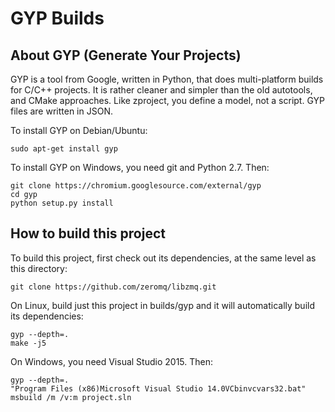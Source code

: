 # GYP Builds

## About GYP (Generate Your Projects)

GYP is a tool from Google, written in Python, that does multi-platform builds for C/C++ projects. It is rather cleaner and simpler than the old autotools, and CMake approaches. Like zproject, you define a model, not a script. GYP files are written in JSON.

To install GYP on Debian/Ubuntu:

    sudo apt-get install gyp

To install GYP on Windows, you need git and Python 2.7. Then:

    git clone https://chromium.googlesource.com/external/gyp
    cd gyp
    python setup.py install

## How to build this project

To build this project, first check out its dependencies, at the same level as this directory:

    git clone https://github.com/zeromq/libzmq.git

On Linux, build just this project in builds/gyp and it will automatically build its dependencies:

    gyp --depth=.
    make -j5

On Windows, you need Visual Studio 2015. Then:

    gyp --depth=.
    "Program Files (x86)Microsoft Visual Studio 14.0VCbinvcvars32.bat"
    msbuild /m /v:m project.sln

